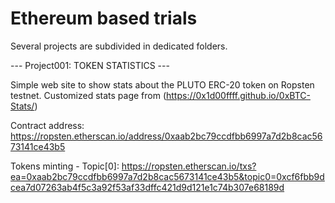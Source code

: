# Ethereum based trials

Several projects are subdivided in dedicated folders.

--- Project001: TOKEN STATISTICS ---

Simple web site to show stats about the PLUTO ERC-20 token on Ropsten testnet. 
Customized stats page from (https://0x1d00ffff.github.io/0xBTC-Stats/)

Contract address: https://ropsten.etherscan.io/address/0xaab2bc79ccdfbb6997a7d2b8cac5673141ce43b5

Tokens minting - Topic[0]:
https://ropsten.etherscan.io/txs?ea=0xaab2bc79ccdfbb6997a7d2b8cac5673141ce43b5&topic0=0xcf6fbb9dcea7d07263ab4f5c3a92f53af33dffc421d9d121e1c74b307e68189d
